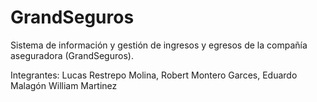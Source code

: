 # GrandSeguros
Sistema de información y gestión de ingresos y egresos de la compañía aseguradora (GrandSeguros).

Integrantes:
Lucas Restrepo Molina,
Robert Montero Garces,
Eduardo Malagón 
William Martinez
